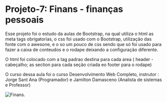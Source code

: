 <h1>Projeto-7: Finans - finanças pessoais</h1>

<p> Esse projeto foi o estudo da aulas de Bootstrap, na qual utiliza o html as meta tags obrigatorias, o css foi usado com o Bootstrap, utilização das fonte com o awesone, e o so um pouco de css sendo que só foi usado para fazer a caixa de conteudos e o rodape deixando a configuração diferente.</p>
<p> O html foi colocado com a tag padrao destina para cada area ( header - cabeçalho; as section para cada seção criada eo footer para o rodape)</p>
<p> O curso dessa aula foi o curso Desenvolvimento Web Completo, instrutor : Jorge Sant Ana (Programador) e Jamilton Damasceno (Analista de sistemas e Professor) </p>

![Finans](https://user-images.githubusercontent.com/97393143/162804248-0353c7d7-696e-4fac-b692-087521afd096.png).
